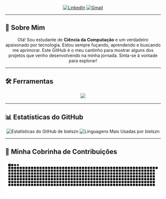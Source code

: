 

<p align="center">
  <a href="https://www.linkedin.com/in/SEU-LINKEDIN/" target="_blank"><img src="https://img.shields.io/badge/LinkedIn-0077B5?style=for-the-badge&logo=linkedin&logoColor=white" alt="LinkedIn"></a>
  <a href="mailto:SEU-EMAIL@gmail.com" target="_blank"><img src="https://img.shields.io/badge/Gmail-D14836?style=for-the-badge&logo=gmail&logoColor=white" alt="Gmail"></a>
</p>

---

## 👾 Sobre Mim

<p align="center">
  Olá! Sou estudante de <b>Ciência da Computação</b> e um verdadeiro apaixonado por tecnologia. Estou sempre fuçando, aprendendo e buscando me aprimorar. Este GitHub é o meu cantinho para mostrar alguns dos projetos que venho desenvolvendo na minha jornada. Sinta-se à vontade para explorar!
</p>

---

## 🛠️ Ferramentas

<p align="center">
  <img src="https://skillicons.dev/icons?i=html,css,js" /><br>
</p>

---

## 📊 Estatísticas do GitHub

<p align="center">
  <img height="180" src="https://github-readme-stats.vercel.app/api?username=bielszn&show_icons=true&theme=tokyonight&hide_border=true&include_all_commits=true&count_private=true&bg_color=0D1117" alt="Estatísticas do GitHub de bielszn"/>
  
  <img height="180" src="https://github-readme-stats.vercel.app/api/top-langs/?username=bielszn&layout=compact&langs_count=8&theme=tokyonight&hide_border=true&bg_color=0D1117" alt="Linguagens Mais Usadas por bielszn"/>
</p>

---

## 🐍 Minha Cobrinha de Contribuições

<p align="center">
  <img src="https://raw.githubusercontent.com/bielszn/bielszn/output/github-contribution-grid-snake.svg" alt="Animação da Cobrinha de Contribuições">
</p>

